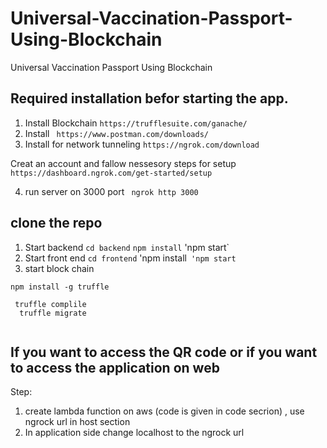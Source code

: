 # Universal-Vaccination-Passport-Using-Blockchain
Universal Vaccination Passport Using Blockchain

## Required installation befor starting the app.

1. Install Blockchain  `https://trufflesuite.com/ganache/`
2. Install ` https://www.postman.com/downloads/`
3. Install for network tunneling `https://ngrok.com/download` 

Creat an account and fallow nessesory steps for setup `https://dashboard.ngrok.com/get-started/setup`

4. run server on 3000 port ` ngrok http 3000`


## clone the repo 
1. Start backend `cd backend`  `npm install` 'npm start`
2. Start front end `cd frontend` 'npm install` 'npm start`
3. start block chain 

```
npm install -g truffle

 truffle complile
  truffle migrate 
  
  ```


## If you want to access the QR code or if you want to access the application on web

Step:
1. create lambda function on aws (code is given in code secrion) , use ngrock url in host section
2. In application side change localhost to the ngrock url
